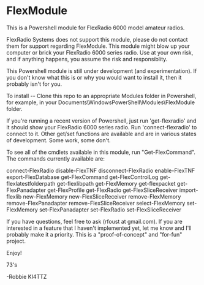 # FlexModule
This is a Powershell module for FlexRadio 6000 model amateur radios.

FlexRadio Systems does not support this module, please do not contact them for support regarding FlexModule.
This module might blow up your computer or brick your FlexRadio 6000 series radio. Use at your own risk, and if anything happens, you assume the risk and responsiblity.

This Powershell module is still under development (and experimentation). If you don't know what this is or why you would want to install it, then it probably isn't for you.

To install -- Clone this repo to an appropriate Modules folder in Powershell, for example, in your Documents\WindowsPowerShell\Modules\FlexModule folder.

If you're running a recent version of Powershell, just run 'get-flexradio' and it should show your FlexRadio 6000 series radio.  Run 'connect-flexradio' to connect to it.  Other get/set functions are available and are in various states of development. Some work, some don't.

To see all of the cmdlets available in this module, run "Get-FlexCommand". The commands currently available are:

connect-FlexRadio
disable-FlexTNF
disconnect-FlexRadio
enable-FlexTNF
export-FlexDatabase
get-FlexCommand
get-FlexControlLog
get-flexlatestfolderpath
get-flexlibpath
get-FlexMemory
get-flexpacket
get-FlexPanadapter
get-FlexProfile
get-FlexRadio
get-FlexSliceReceiver
import-flexlib
new-FlexMemory
new-FlexSliceReceiver
remove-FlexMemory
remove-FlexPanadapter
remove-FlexSliceReceiver
select-FlexMemory
set-FlexMemory
set-FlexPanadapter
set-FlexRadio
set-FlexSliceReceiver

If you have questions, feel free to ask (rfoust at gmail.com). If you are interested in a feature that I haven't implemented yet, let me know and I'll probably make it a priority. This is a "proof-of-concept" and "for-fun" project.

Enjoy!

73's

-Robbie KI4TTZ
